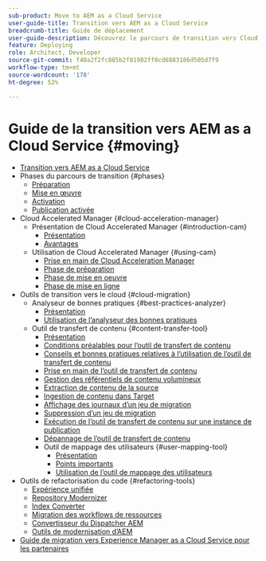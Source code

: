 ```yaml
---
sub-product: Move to AEM as a Cloud Service
user-guide-title: Transition vers AEM as a Cloud Service
breadcrumb-title: Guide de déplacement
user-guide-description: Découvrez le parcours de transition vers Cloud Service.
feature: Deploying
role: Architect, Developer
source-git-commit: f40a2f2fc885b2f81982ff8cd6883186d505d7f9
workflow-type: tm+mt
source-wordcount: '178'
ht-degree: 52%

---
```



# Guide de la transition vers AEM as a Cloud Service {#moving}

+ [Transition vers AEM as a Cloud Service](/help/move-to-cloud-service/home.md)
+ Phases du parcours de transition {#phases}
   + [Préparation](/help/move-to-cloud-service/migration-readiness.md)
   + [Mise en œuvre](/help/move-to-cloud-service/migration-implementation.md)
   + [Activation](/help/move-to-cloud-service/migration-go-live.md)
   + [Publication activée](/help/move-to-cloud-service/migration-post-go-live.md)
+ Cloud Accelerated Manager {#cloud-acceleration-manager}
   + Présentation de Cloud Accelerated Manager {#introduction-cam}
      + [Présentation](/help/move-to-cloud-service/cloud-acceleration-manager/introduction/overview-cam.md)
      + [Avantages](/help/move-to-cloud-service/cloud-acceleration-manager/introduction/benefits-cam.md)
   + Utilisation de Cloud Accelerated Manager {#using-cam}
      + [Prise en main de Cloud Acceleration Manager](/help/move-to-cloud-service/cloud-acceleration-manager/using-cam/getting-started-cam.md)
      + [Phase de préparation](/help/move-to-cloud-service/cloud-acceleration-manager/using-cam/cam-readiness-phase.md)
      + [Phase de mise en oeuvre](/help/move-to-cloud-service/cloud-acceleration-manager/using-cam/cam-implementation-phase.md)
      + [Phase de mise en ligne](/help/move-to-cloud-service/cloud-acceleration-manager/using-cam/cam-golive-phase.md)
+ Outils de transition vers le cloud {#cloud-migration}
   + Analyseur de bonnes pratiques {#best-practices-analyzer}
      + [Présentation](/help/move-to-cloud-service/best-practices-analyzer/overview-best-practices-analyzer.md)
      + [Utilisation de l’analyseur des bonnes pratiques](/help/move-to-cloud-service/best-practices-analyzer/using-best-practices-analyzer.md)
   + Outil de transfert de contenu {#content-transfer-tool}
      + [Présentation](/help/move-to-cloud-service/content-transfer-tool/using-content-transfer-tool/overview-content-transfer-tool.md)
      + [Conditions préalables pour l’outil de transfert de contenu](/help/move-to-cloud-service/content-transfer-tool/using-content-transfer-tool/prerequisites-content-transfer-tool.md)
      + [Conseils et bonnes pratiques relatives à l’utilisation de l’outil de transfert de contenu](/help/move-to-cloud-service/content-transfer-tool/using-content-transfer-tool/guidelines-best-practices-content-transfer-tool.md)
      + [Prise en main de l’outil de transfert de contenu](/help/move-to-cloud-service/content-transfer-tool/using-content-transfer-tool/getting-started-content-transfer-tool.md)
      + [Gestion des référentiels de contenu volumineux](/help/move-to-cloud-service/content-transfer-tool/using-content-transfer-tool/handling-large-content-repositories.md)
      + [Extraction de contenu de la source](/help/move-to-cloud-service/content-transfer-tool/using-content-transfer-tool/extracting-content.md)
      + [Ingestion de contenu dans Target](/help/move-to-cloud-service/content-transfer-tool/using-content-transfer-tool/ingesting-content.md)
      + [Affichage des journaux d’un jeu de migration](/help/move-to-cloud-service/content-transfer-tool/using-content-transfer-tool/viewing-logs.md)
      + [Suppression d’un jeu de migration](/help/move-to-cloud-service/content-transfer-tool/using-content-transfer-tool/deleting-migrationset.md)
      + [Exécution de l’outil de transfert de contenu sur une instance de publication](/help/move-to-cloud-service/content-transfer-tool/using-content-transfer-tool/running-content-transfer-tool-publish-instance.md)
      + [Dépannage de l’outil de transfert de contenu](/help/move-to-cloud-service/content-transfer-tool/using-content-transfer-tool/troubleshooting-content-transfer-tool.md)
      + Outil de mappage des utilisateurs {#user-mapping-tool}
         + [Présentation](/help/move-to-cloud-service/content-transfer-tool/user-mapping-tool/overview-user-mapping-tool.md)
         + [Points importants](/help/move-to-cloud-service/content-transfer-tool/user-mapping-tool/considerations-user-mapping-tool.md)
         + [Utilisation de l’outil de mappage des utilisateurs](/help/move-to-cloud-service/content-transfer-tool/user-mapping-tool/using-user-mapping-tool.md)
+ Outils de refactorisation du code {#refactoring-tools}
   + [Expérience unifiée](/help/move-to-cloud-service/unified-experience.md)
   + [Repository Modernizer](/help/move-to-cloud-service/refactoring-tools/repo-modernizer.md)
   + [Index Converter](/help/move-to-cloud-service/refactoring-tools/index-converter.md)
   + [Migration des workflows de ressources](/help/move-to-cloud-service/moving-to-aem-assets/asset-workflow-migration-tool.md)
   + [Convertisseur du Dispatcher AEM](/help/move-to-cloud-service/refactoring-tools/dispatcher-transformation-utility-tools.md)
   + [Outils de modernisation d’AEM](/help/move-to-cloud-service/refactoring-tools/aem-modernization-tools.md)
+ [Guide de migration vers Experience Manager as a Cloud Service pour les partenaires](/help/move-to-cloud-service/getting-started.md)
